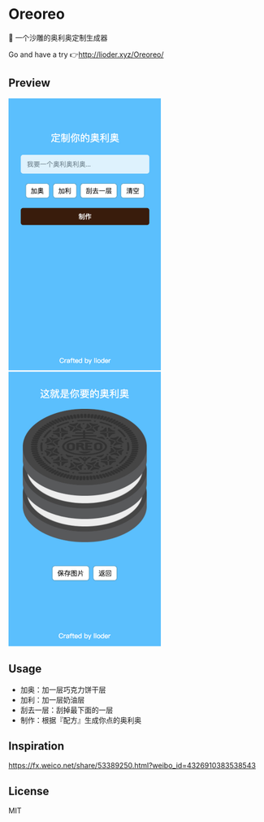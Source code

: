 # Oreoreo

🍪 一个沙雕的奥利奥定制生成器

Go and have a try 👉http://lioder.xyz/Oreoreo/

## Preview

<img src="https://github.com/lioder/Oreoreo/raw/master/image/preview1" width="300">      <img src="https://github.com/lioder/Oreoreo/raw/master/image/preview2" width="300">

## Usage

- 加奥：加一层巧克力饼干层
- 加利：加一层奶油层
- 刮去一层：刮掉最下面的一层
- 制作：根据『配方』生成你点的奥利奥

## Inspiration

https://fx.weico.net/share/53389250.html?weibo_id=4326910383538543

## License

MIT